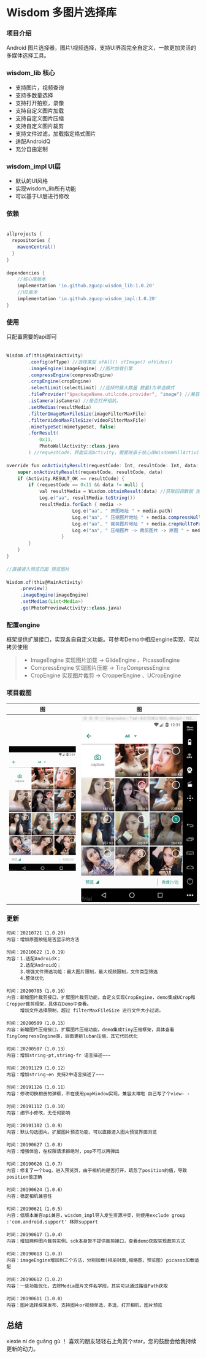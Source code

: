 # Wisdom 多图片选择库 

### 项目介绍

Android 图片选择器，图片\视频选择，支持UI界面完全自定义，一款更加灵活的多媒体选择工具。

### wisdom_lib 核心
- 支持图片，视频查询
- 支持多数量选择 
- 支持打开拍照，录像
- 支持自定义图片加载
- 支持自定义图片压缩
- 支持自定义图片裁剪
- 支持文件过滤，加载指定格式图片
- 适配AndroidQ
- 充分自由定制

### wisdom_impl UI层
- 默认的UI风格
- 实现wisdom_lib所有功能
- 可以基于UI层进行修改

### 依赖
```groovy

allprojects {
  repositories {
    mavenCentral()
  }
}

dependencies {
    //核心库版本
    implementation 'io.github.zguop:wisdom_lib:1.0.20'
    //UI版本
    implementation 'io.github.zguop:wisdom_impl:1.0.20'
}
```
### 使用
只配置需要的api即可
```groovy

Wisdom.of(this@MainActivity)
        .config(ofType) //选择类型 ofAll() ofImage() ofVideo()
        .imageEngine(imageEngine) //图片加载引擎
        .compressEngine(compressEngine)
        .cropEngine(cropEngine)
        .selectLimit(selectLimit) //选择的最大数量 数量1为单选模式
        .fileProvider("$packageName.utilcode.provider", "image") //兼容android7.0
        .isCamera(isCamera) //是否打开相机，
        .setMedias(resultMedia)
        .filterImageMaxFileSize(imageFilterMaxFile)
        .filterVideoMaxFileSize(videoFilterMaxFile)
        .mimeTypeSet(mimeTypeSet, false)
        .forResult(
            0x11,
            PhotoWallActivity::class.java
        ) //requestCode，界面实现Activity，需要继承于核心库WisdomWallActivity
     
override fun onActivityResult(requestCode: Int, resultCode: Int, data: Intent?) {
    super.onActivityResult(requestCode, resultCode, data)
    if (Activity.RESULT_OK == resultCode) {
        if (requestCode == 0x11 && data != null) {
            val resultMedia = Wisdom.obtainResult(data) //获取回调数据 类型Media 包含String path， Uri uri 路径
            Log.e("aa", resultMedia.toString())
            resultMedia.forEach { media ->
                        Log.e("aa", " 原图地址 " + media.path)
                        Log.e("aa", " 压缩图片地址 " + media.compressNullToPath())
                        Log.e("aa", " 裁剪图片地址 " + media.cropNullToPath())
                        Log.e("aa", " 压缩图片 -> 裁剪图片 -> 原图 " + media.compressOrCropNullToPath())
                    }
        }
    }
}

//直接进入预览页面 预览图片

Wisdom.of(this@MainActivity)
     .preview()
     .imageEngine(imageEngine)
     .setMedias(List<Media>)
     .go(PhotoPreviewActivity::class.java)

```

### 配置engine
框架提供扩展接口，实现各自自定义功能。可参考Demo中相应engine实现、可以拷贝使用

>* ImageEngine    实现图片加载 -> GlideEngine 、PicassoEngine
>* CompressEngine 实现图片压缩 -> TinyCompressEngine
>* CropEngine     实现图片裁剪 -> CropperEngine 、UCropEngine

### 项目截图

|图|图|
|---|---|
|![img1](gif/auto5.gif)|![img1](gif/1560244261536.jpg)|


### 更新

    时间：20210721（1.0.20)
    内容：增加原图按钮是否显示的方法

    时间：20210622（1.0.19）
    内容：1.适配AndroidX；
         2.适配AndroidQ；
         3.增强文件筛选功能：最大图片限制，最大视频限制，文件类型筛选
         4.整体优化

    时间：20200705（1.0.16）
    内容：新增图片裁剪接口，扩展图片裁剪功能，自定义实现CropEngine，demo集成UCrop和Cropper裁剪框架，具体在Demo中查看。
         增加文件选择限制，超过 filterMaxFileSize 进行文件大小过滤。

    时间：20200509（1.0.15）
    内容：新增图片压缩接口，扩展图片压缩功能，demo集成tiny压缩框架，具体查看TinyCompressEngine类，后面更新luban压缩，其它代码优化
    
    时间：20200507（1.0.13）
    内容：增加string-pt,string-fr 语言描述~~~

    时间：20191129（1.0.12）
    内容：增加string-en 支持2中语言描述了~~~
    
    时间：20191126（1.0.11）
    内容：修改切换相册的弹框，不在使用popWindow实现，兼容太难啦 自己写了个view- -

    时间：20191112（1.0.10）
    内容：细节小修改，无任何影响

    时间：20191102（1.0.9）
    内容：默认勾选图片。扩展图片预览功能，可以直接进入图片预览界面浏览
    
    时间：20190627（1.0.8）
    内容：增强体验，在权限请求拒绝时，pop不可以再弹出

    时间：20190626（1.0.7）
    内容：修复了一个bug，进入预览页，由于相机的是否打开，疏忽了position的值，导致position值正确
    
    时间：20190624（1.0.6）
    内容：稳定相机兼容性

    时间：20190621（1.0.5）
    内容：低版本兼容api兼容，wisdom_impl导入发生资源冲突，则使用exclude group :'com.android.support' 移除support

    时间：20190617（1.0.4）
    内容：增加两种图片裁剪实例，sdk本身暂不提供裁剪接口，查看demo获取实现裁剪方式
    
    时间：20190613（1.0.3）
    内容：imageEngine增加到三个方法，分别加载(相册封面,缩略图，预览图) picasso加载适配

    时间：20190612（1.0.2）
    内容：一些功能优化，去除Media图片文件名字段，其实可以通过路径Path获取
    
    时间：20190611（1.0.0）
    内容：图片选择框架发布，支持图片or视频单选，多选，打开相机，图片预览

总结
-
xiexie ni de guāng gù ！ 喜欢的朋友轻轻右上角赏个star，您的鼓励会给我持续更新的动力。








